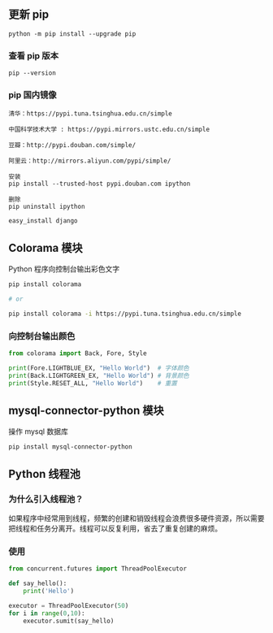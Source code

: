## 更新 pip

```
python -m pip install --upgrade pip
```

### 查看 pip 版本

```
pip --version
```

### pip 国内镜像

```
清华：https://pypi.tuna.tsinghua.edu.cn/simple

中国科学技术大学 : https://pypi.mirrors.ustc.edu.cn/simple

豆瓣：http://pypi.douban.com/simple/

阿里云：http://mirrors.aliyun.com/pypi/simple/

安装
pip install --trusted-host pypi.douban.com ipython

删除
pip uninstall ipython

easy_install django
```

## Colorama 模块

Python 程序向控制台输出彩色文字

```sh
pip install colorama

# or

pip install colorama -i https://pypi.tuna.tsinghua.edu.cn/simple
```

### 向控制台输出颜色

```python
from colorama import Back, Fore, Style

print(Fore.LIGHTBLUE_EX, "Hello World")  # 字体颜色
print(Back.LIGHTGREEN_EX, "Hello World") # 背景颜色
print(Style.RESET_ALL, "Hello World")    # 重置
```

## mysql-connector-python 模块

操作 mysql 数据库

```
pip install mysql-connector-python
```



## Python 线程池

### 为什么引入线程池？

如果程序中经常用到线程，频繁的创建和销毁线程会浪费很多硬件资源，所以需要把线程和任务分离开。线程可以反复利用，省去了重复创建的麻烦。

### 使用

```py
from concurrent.futures import ThreadPoolExecutor

def say_hello():
	print('Hello')

executor = ThreadPoolExecutor(50)
for i in range(0,10):
	executor.sumit(say_hello)
```



